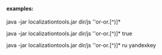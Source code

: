 #### examples:

java -jar localizationtools.jar dir/js ''or-or\.[^\)]*

java -jar localizationtools.jar dir/js ''or-or\.[^\)]* true

java -jar localizationtools.jar dir/js ''or-or\.[^\)]* ru yandexkey

